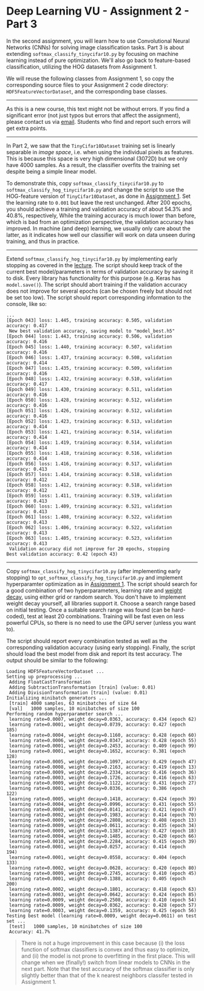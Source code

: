 
# Deep Learning VU - Assignment 2 - Part 3 #

In the second assignment, you will learn how to use Convolutional Neural Networks (CNNs) for solving image classification tasks. Part 3 is about extending `softmax_classify_tinycifar10.py` by focusing on machine learning instead of pure optimization. We'll also go back to feature-based classification, utilizing the HOG datasets from Assignment 1.

We will reuse the following classes from Assignment 1, so copy the corresponding source files to your Assignment 2 code directory: `HDF5FeatureVectorDataset`, and the corresponding base classes.

-----

As this is a new course, this text might not be without errors. If you find a significant error (not just typos but errors that affect the assignment), please contact us via [email](mailto:dlvc@caa.tuwien.ac.at). Students who find and report such errors will get extra points.

-----

In Part 2, we saw that the `TinyCifar10Dataset` training set is linearly separable in *image space*, i.e. when using the individual pixels as features. This is because this space is very high dimensional (3072D) but we only have 4000 samples. As a result, the classifier overfits the training set despite being a simple linear model.

To demonstrate this, copy `softmax_classify_tinycifar10.py` to `softmax_classify_hog_tinycifar10.py` and change the script to use the HOG-feature version of `TinyCifar10Dataset`, as done in [Assignment 1](https://github.com/cpra/dlvc2016/blob/master/assignments/assignment1/part3.md). Set the learning rate to `0.001` but leave the rest unchanged. After 200 epochs, you should achieve a training and validation accuracy of about 54.3% and 40.8%, respectively, While the training accuracy is much lower than before, which is bad from an optimization perspective, the validation accuracy has improved. In machine (and deep) learning, we usually only care about the latter, as it indicates how well our classifier will work on data unseen during training, and thus in practice.

-----

Extend `softmax_classify_hog_tinycifar10.py` by implementing early stopping as covered in the [lecture](https://github.com/cpra/dlvc2016/blob/master/lectures/lecture6.pdf). The script should keep track of the current best model/parameters in terms of validation accuracy by saving it to disk. Every library has functionality for this purpose (e.g. Keras has `model.save()`). The script should abort training if the validation accuracy does not improve for several epochs (can be chosen freely but should not be set too low). The script should report corresponding information to the console, like so:

    ...
    [Epoch 043] loss: 1.445, training accuracy: 0.505, validation accuracy: 0.417
     New best validation accuracy, saving model to "model_best.h5"
    [Epoch 044] loss: 1.443, training accuracy: 0.506, validation accuracy: 0.416
    [Epoch 045] loss: 1.440, training accuracy: 0.507, validation accuracy: 0.416
    [Epoch 046] loss: 1.437, training accuracy: 0.508, validation accuracy: 0.414
    [Epoch 047] loss: 1.435, training accuracy: 0.509, validation accuracy: 0.416
    [Epoch 048] loss: 1.432, training accuracy: 0.510, validation accuracy: 0.417
    [Epoch 049] loss: 1.430, training accuracy: 0.511, validation accuracy: 0.416
    [Epoch 050] loss: 1.428, training accuracy: 0.512, validation accuracy: 0.416
    [Epoch 051] loss: 1.426, training accuracy: 0.512, validation accuracy: 0.416
    [Epoch 052] loss: 1.423, training accuracy: 0.513, validation accuracy: 0.414
    [Epoch 053] loss: 1.421, training accuracy: 0.514, validation accuracy: 0.414
    [Epoch 054] loss: 1.419, training accuracy: 0.514, validation accuracy: 0.414
    [Epoch 055] loss: 1.418, training accuracy: 0.516, validation accuracy: 0.414
    [Epoch 056] loss: 1.416, training accuracy: 0.517, validation accuracy: 0.413
    [Epoch 057] loss: 1.414, training accuracy: 0.518, validation accuracy: 0.412
    [Epoch 058] loss: 1.412, training accuracy: 0.518, validation accuracy: 0.412
    [Epoch 059] loss: 1.411, training accuracy: 0.519, validation accuracy: 0.413
    [Epoch 060] loss: 1.409, training accuracy: 0.521, validation accuracy: 0.413
    [Epoch 061] loss: 1.408, training accuracy: 0.522, validation accuracy: 0.413
    [Epoch 062] loss: 1.406, training accuracy: 0.522, validation accuracy: 0.413
    [Epoch 063] loss: 1.405, training accuracy: 0.523, validation accuracy: 0.413
     Validation accuracy did not improve for 20 epochs, stopping
    Best validation accuracy: 0.42 (epoch 43)

-----

Copy `softmax_classify_hog_tinycifar10.py` (after implementing early stopping) to `opt_softmax_classify_hog_tinycifar10.py` and implement hyperparamter optimization as in [Assignment 1](https://github.com/cpra/dlvc2016/blob/master/assignments/assignment1/part2.md). The script should search for a good combination of two hyperparameters, learning rate and [weight decay](https://github.com/cpra/dlvc2016/blob/master/lectures/lecture6.pdf), using either grid or random search. You don't have to implement weight decay yourself, all libraries support it. Choose a search range based on initial testing. Once a suitable search range was found (can be hard-coded), test at least 20 combinations. Training will be fast even on less powerful CPUs, so there is no need to use the GPU server (unless you want to).

The script should report every combination tested as well as the corresponding validation accuracy (using early stopping). Finally, the script should load the best model from disk and report its test accuracy. The output should be similar to the following:

    Loading HDF5FeatureVectorDataset ...
    Setting up preprocessing ...
     Adding FloatCastTransformation
     Adding SubtractionTransformation [train] (value: 0.01)
     Adding DivisionTransformation [train] (value: 0.01)
    Initializing minibatch generators ...
     [train] 4000 samples, 63 minibatches of size 64
     [val]   1000 samples, 10 minibatches of size 100
    Performing random hyperparameter search ...
     learning rate=0.0007, weight decay=0.0363, accuracy: 0.434 (epoch 62)
     learning rate=0.0001, weight decay=0.0739, accuracy: 0.427 (epoch 185)
     learning rate=0.0004, weight decay=0.1160, accuracy: 0.428 (epoch 60)
     learning rate=0.0006, weight decay=0.0347, accuracy: 0.428 (epoch 55)
     learning rate=0.0001, weight decay=0.2453, accuracy: 0.409 (epoch 99)
     learning rate=0.0001, weight decay=0.1652, accuracy: 0.381 (epoch 128)
     learning rate=0.0005, weight decay=0.1097, accuracy: 0.429 (epoch 47)
     learning rate=0.0008, weight decay=0.2163, accuracy: 0.419 (epoch 13)
     learning rate=0.0009, weight decay=0.2334, accuracy: 0.416 (epoch 36)
     learning rate=0.0003, weight decay=0.1726, accuracy: 0.416 (epoch 63)
     learning rate=0.0009, weight decay=0.1122, accuracy: 0.431 (epoch 27)
     learning rate=0.0001, weight decay=0.0336, accuracy: 0.386 (epoch 122)
     learning rate=0.0005, weight decay=0.1418, accuracy: 0.424 (epoch 39)
     learning rate=0.0004, weight decay=0.0996, accuracy: 0.431 (epoch 55)
     learning rate=0.0008, weight decay=0.0141, accuracy: 0.421 (epoch 47)
     learning rate=0.0002, weight decay=0.1983, accuracy: 0.414 (epoch 70)
     learning rate=0.0009, weight decay=0.2808, accuracy: 0.408 (epoch 13)
     learning rate=0.0009, weight decay=0.0611, accuracy: 0.435 (epoch 34)
     learning rate=0.0009, weight decay=0.1387, accuracy: 0.427 (epoch 18)
     learning rate=0.0004, weight decay=0.1485, accuracy: 0.420 (epoch 66)
     learning rate=0.0010, weight decay=0.2284, accuracy: 0.415 (epoch 39)
     learning rate=0.0001, weight decay=0.0257, accuracy: 0.414 (epoch 194)
     learning rate=0.0001, weight decay=0.0558, accuracy: 0.404 (epoch 133)
     learning rate=0.0002, weight decay=0.0628, accuracy: 0.420 (epoch 80)
     learning rate=0.0009, weight decay=0.2745, accuracy: 0.410 (epoch 45)
     learning rate=0.0001, weight decay=0.1388, accuracy: 0.405 (epoch 200)
     learning rate=0.0002, weight decay=0.1801, accuracy: 0.418 (epoch 63)
     learning rate=0.0003, weight decay=0.0642, accuracy: 0.424 (epoch 85)
     learning rate=0.0009, weight decay=0.2508, accuracy: 0.410 (epoch 54)
     learning rate=0.0009, weight decay=0.0362, accuracy: 0.428 (epoch 57)
     learning rate=0.0003, weight decay=0.1359, accuracy: 0.425 (epoch 56)
    Testing best model (learning rate=0.0009, weight decay=0.0611) on test set ...
     [test]   1000 samples, 10 minibatches of size 100
     Accuracy: 41.7%

> There is not a huge improvement in this case because (i) the loss function of softmax classifiers is convex and thus easy to optimize, and (ii) the model is not prone to overfitting in the first place. This will change when we (finally!) switch from linear models to CNNs in the next part. Note that the test accuracy of the softmax classifier is only slightly better than that of the k nearest neighbors classifer tested in Assignment 1.
